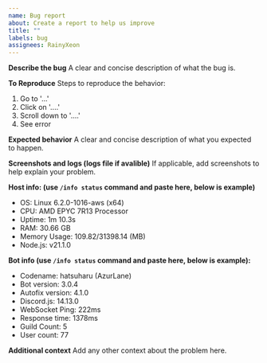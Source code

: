```yaml
---
name: Bug report
about: Create a report to help us improve
title: ""
labels: bug
assignees: RainyXeon
---
```


**Describe the bug**
A clear and concise description of what the bug is.

**To Reproduce**
Steps to reproduce the behavior:

1. Go to '...'
2. Click on '....'
3. Scroll down to '....'
4. See error

**Expected behavior**
A clear and concise description of what you expected to happen.

**Screenshots and logs (logs file if avalible)**
If applicable, add screenshots to help explain your problem.

**Host info: (use `/info status` command and paste here, below is example)**

- OS: Linux 6.2.0-1016-aws (x64)
- CPU: AMD EPYC 7R13 Processor
- Uptime: 1m 10.3s
- RAM: 30.66 GB
- Memory Usage: 109.82/31398.14 (MB)
- Node.js: v21.1.0

**Bot info (use `/info status` command and paste here, below is example):**

- Codename: hatsuharu (AzurLane)
- Bot version: 3.0.4
- Autofix version: 4.1.0
- Discord.js: 14.13.0
- WebSocket Ping: 222ms
- Response time: 1378ms
- Guild Count: 5
- User count: 77

**Additional context**
Add any other context about the problem here.

